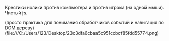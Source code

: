 Крестики нолики против компьютера и против игрока (на одной мыши). Чистый js.

(просто практика для понимания обработчиков событий и навигация по DOM дереву)
(file:///C:/Users/123/Desktop/23c3dfa6cbaa5c951ccbcf85fdd55774.png)

